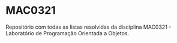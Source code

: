 # MAC0321
Repositório com todas as listas resolvidas da disciplina MAC0321 - Laboratório de Programação Orientada a Objetos.
